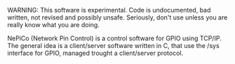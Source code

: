 WARNING: This software is experimental. 
Code is undocumented, bad written, not revised and possibly unsafe. Seriously, don't use unless you are really know what you are doing.

NePiCo (Network Pin Control)  is a control software for GPIO using TCP/IP. 
The general idea is a client/server software written in C, that use the /sys interface for GPIO, managed trought a client/server protocol.

